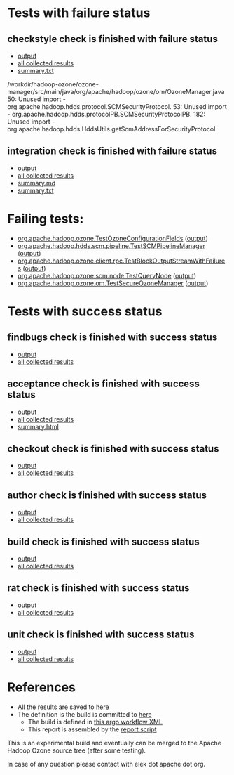 # Tests with failure status

## checkstyle check is finished with failure status

   * [output](https://raw.githubusercontent.com/elek/ozone-ci/master/pr/pr-hdds-2047-s6ppq/checkstyle/output.log)
   * [all collected results](https://github.com/elek/ozone-ci/tree/master/pr/pr-hdds-2047-s6ppq/checkstyle)
   * [summary.txt](https://github.com/elek/ozone-ci/tree/master/pr/pr-hdds-2047-s6ppq/checkstyle/summary.txt)

/workdir/hadoop-ozone/ozone-manager/src/main/java/org/apache/hadoop/ozone/om/OzoneManager.java
 50: Unused import - org.apache.hadoop.hdds.protocol.SCMSecurityProtocol.
 53: Unused import - org.apache.hadoop.hdds.protocolPB.SCMSecurityProtocolPB.
 182: Unused import - org.apache.hadoop.hdds.HddsUtils.getScmAddressForSecurityProtocol.

## integration check is finished with failure status

   * [output](https://raw.githubusercontent.com/elek/ozone-ci/master/pr/pr-hdds-2047-s6ppq/integration/output.log)
   * [all collected results](https://github.com/elek/ozone-ci/tree/master/pr/pr-hdds-2047-s6ppq/integration)
   * [summary.md](https://github.com/elek/ozone-ci/tree/master/pr/pr-hdds-2047-s6ppq/integration/summary.md)
   * [summary.txt](https://github.com/elek/ozone-ci/tree/master/pr/pr-hdds-2047-s6ppq/integration/summary.txt)

# Failing tests: 

 * [org.apache.hadoop.ozone.TestOzoneConfigurationFields](hadoop-ozone/integration-test/org.apache.hadoop.ozone.TestOzoneConfigurationFields.txt) ([output](hadoop-ozone/integration-test/org.apache.hadoop.ozone.TestOzoneConfigurationFields-output.txt/))
 * [org.apache.hadoop.hdds.scm.pipeline.TestSCMPipelineManager](hadoop-ozone/integration-test/org.apache.hadoop.hdds.scm.pipeline.TestSCMPipelineManager.txt) ([output](hadoop-ozone/integration-test/org.apache.hadoop.hdds.scm.pipeline.TestSCMPipelineManager-output.txt/))
 * [org.apache.hadoop.ozone.client.rpc.TestBlockOutputStreamWithFailures](hadoop-ozone/integration-test/org.apache.hadoop.ozone.client.rpc.TestBlockOutputStreamWithFailures.txt) ([output](hadoop-ozone/integration-test/org.apache.hadoop.ozone.client.rpc.TestBlockOutputStreamWithFailures-output.txt/))
 * [org.apache.hadoop.ozone.scm.node.TestQueryNode](hadoop-ozone/integration-test/org.apache.hadoop.ozone.scm.node.TestQueryNode.txt) ([output](hadoop-ozone/integration-test/org.apache.hadoop.ozone.scm.node.TestQueryNode-output.txt/))
 * [org.apache.hadoop.ozone.om.TestSecureOzoneManager](hadoop-ozone/integration-test/org.apache.hadoop.ozone.om.TestSecureOzoneManager.txt) ([output](hadoop-ozone/integration-test/org.apache.hadoop.ozone.om.TestSecureOzoneManager-output.txt/))


# Tests with success status

## findbugs check is finished with success status

   * [output](https://raw.githubusercontent.com/elek/ozone-ci/master/pr/pr-hdds-2047-s6ppq/findbugs/output.log)
   * [all collected results](https://github.com/elek/ozone-ci/tree/master/pr/pr-hdds-2047-s6ppq/findbugs)


## acceptance check is finished with success status

   * [output](https://raw.githubusercontent.com/elek/ozone-ci/master/pr/pr-hdds-2047-s6ppq/acceptance/output.log)
   * [all collected results](https://github.com/elek/ozone-ci/tree/master/pr/pr-hdds-2047-s6ppq/acceptance)
   * [summary.html](https://elek.github.io/ozone-ci/pr/pr-hdds-2047-s6ppq/acceptance/summary.html)


## checkout check is finished with success status

   * [output](https://raw.githubusercontent.com/elek/ozone-ci/master/pr/pr-hdds-2047-s6ppq/checkout/output.log)
   * [all collected results](https://github.com/elek/ozone-ci/tree/master/pr/pr-hdds-2047-s6ppq/checkout)


## author check is finished with success status

   * [output](https://raw.githubusercontent.com/elek/ozone-ci/master/pr/pr-hdds-2047-s6ppq/author/output.log)
   * [all collected results](https://github.com/elek/ozone-ci/tree/master/pr/pr-hdds-2047-s6ppq/author)


## build check is finished with success status

   * [output](https://raw.githubusercontent.com/elek/ozone-ci/master/pr/pr-hdds-2047-s6ppq/build/output.log)
   * [all collected results](https://github.com/elek/ozone-ci/tree/master/pr/pr-hdds-2047-s6ppq/build)


## rat check is finished with success status

   * [output](https://raw.githubusercontent.com/elek/ozone-ci/master/pr/pr-hdds-2047-s6ppq/rat/output.log)
   * [all collected results](https://github.com/elek/ozone-ci/tree/master/pr/pr-hdds-2047-s6ppq/rat)


## unit check is finished with success status

   * [output](https://raw.githubusercontent.com/elek/ozone-ci/master/pr/pr-hdds-2047-s6ppq/unit/output.log)
   * [all collected results](https://github.com/elek/ozone-ci/tree/master/pr/pr-hdds-2047-s6ppq/unit)




# References

 * All the results are saved to [here](https://github.com/elek/ozone-ci/tree/master/pr/pr-hdds-2047-s6ppq/)
 * The definition is the build is committed to [here](https://github.com/elek/argo-ozone)
    * The build is defined in [this argo workflow XML](https://github.com/elek/argo-ozone/blob/master/ozone-build.yaml)
    * This report is assembled by the [report script](https://github.com/elek/argo-ozone/blob/master/scripts/report.sh)

This is an experimental build and eventually can be merged to the Apache Hadoop Ozone source tree (after some testing).

In case of any question please contact with elek dot apache dot org.
